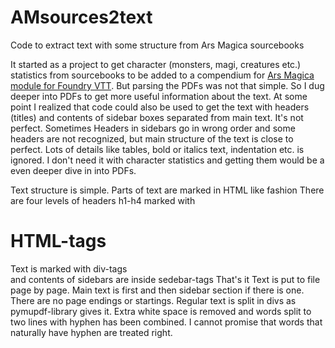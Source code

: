 # AMsources2text
Code to extract text with some structure from Ars Magica sourcebooks

It started as a project to get character (monsters, magi, creatures etc.) statistics from sourcebooks to be added to a compendium for [Ars Magica module for Foundry VTT](https://github.com/Xzotl42/arm5e). But parsing the PDFs was not that simple. So I dug deeper into PDFs to get more useful information about the text. At some point I realized that code could also be used to get the text with headers (titles) and contents of sidebar boxes separated from main text.
It's not perfect. Sometimes Headers in sidebars go in wrong order and some headers are not recognized, but main structure of the text is close to perfect. Lots of details like tables, bold or italics text, indentation etc. is ignored. I don't need it with character statistics and getting them would be a even deeper dive in into PDFs.

Text structure is simple. Parts of text are marked in HTML like fashion
There are four levels of headers h1-h4 marked with <h1>HTML-tags</h1>
<div>Text is marked with div-tags</div> and <sidebar>contents of sidebars are inside sedebar-tags</sidebar>
That's it
Text is put to file page by page. Main text is first and then sidebar section if there is one. There are no page endings or startings. Regular text is split in divs as pymupdf-library gives it. Extra white space is removed and words split to two lines with hyphen has been combined. I cannot promise that words that naturally have hyphen are treated right. 
